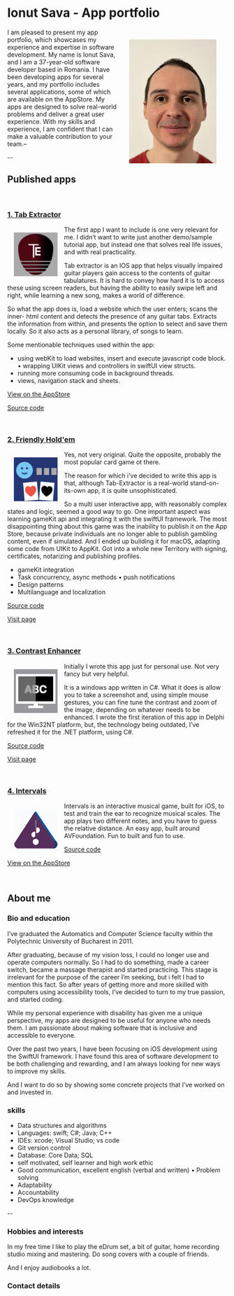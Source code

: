 #  Ionut Sava - App portfolio

<img src="img/ResumePhotoClipped.png" alt="my photo" style="width: 200px; float: right; margin: 25px;">

I am pleased to present my app portfolio, which showcases my experience and expertise in software development.
My name is Ionut Sava, and I am a 37-year-old software developer based in Romania.
I have been developing apps for several years, and my portfolio includes several applications, some of which are available on the AppStore. My apps are designed to solve real-world problems and deliver a great user experience. With my skills and experience, I am confident that I can make a valuable contribution to your team.–

--

## Published apps

<br />

### [**1. Tab Extractor**](https://ionutsava674.github.io/Tab-Extractor/)

<img src="icons/te60x60_2x.png" alt="Tab Extractor icon" style="width: 100px; float: left; margin: 15px;">
The first app I want to include is one very relevant for me. I didn’t want to write just another demo/sample tutorial app, but instead one that solves real life issues, and with real practicality.

Tab extractor is an IOS app that helps visually impaired guitar players gain access to the contents of guitar tabulatures. It is hard to convey how hard it is to access these using screen readers, but having the ability to easily swipe left and right, while learning a new song, makes a world of difference.

So what the app does is, load a website which the user enters; scans the inner- html content and detects the presence of any guitar tabs. Extracts the information from within, and presents the option to select and save them locally.
So it also acts as a personal library, of songs to learn.

Some mentionable techniques used within the app:
- using webKit to load websites, insert and execute javascript code block. • wrapping UIKit views and controllers in swiftUI view structs.
- running more consuming code in background threads.
- views, navigation stack and sheets.

[View on the AppStore](https://apps.apple.com/app/tab-extractor/id1614273947)

[Source code](https://github.com/ionutsava674/Tab-Extractor)

<br />

### [**2. Friendly Hold'em**](https://ionutsava674.github.io/Friendly-Holdem-for-mac/)

<img src="icons/fh128x128.png" alt="Friendly Holdem icon" style="width: 100px; float: left; margin: 15px;">
Yes, not very original. Quite the opposite, probably the most popular card game ot there.

The reason for which i’ve decided to write this app is that, although Tab-Extractor is a real-world stand-on-its-own app, it is quite unsophisticated.

So a multi user interactive app, with reasonably complex states and logic, seemed a good way to go. One important aspect was learning gameKit api and integrating it with the swiftUI framework.
The most disappointing thing about this game was the inability to publish it on the App Store, because private individuals are no longer able to publish gambling content, even if simulated. And I ended up building it for macOS, adapting some code from UIKit to AppKit. Got into a whole new Territory with signing, certificates, notarizing and publishing profiles.
- gameKit integration
- Task concurrency, async methods • push notifications
- Design patterns
- Multilanguage and localization

[Source code](https://github.com/ionutsava674/Friendly-Holdem-for-mac)

[Visit page](https://ionutsava674.github.io/Friendly-Holdem-for-mac/)

<br />

### [**3. Contrast Enhancer**](https://ionutsava674.github.io/ContrastEnhancer/)

<img src="icons/ce128x128.png" alt="Contrast Enhancer icon" style="width: 100px; float: left; margin: 15px;">
Initially I wrote this app just for personal use. Not very fancy but very helpful.

It is a windows app written in C#. What it does is allow you to take a screenshot and, using simple mouse gestures, you can fine tune the contrast and zoom of the image, depending on whatever needs to be enhanced. I wrote the first iteration of this app in Delphi for the Win32NT platform, but, the technology being outdated, I’ve refreshed it for the .NET platform, using C#.

[Source code](https://github.com/ionutsava674/ContrastEnhancer)

[Visit page](https://ionutsava674.github.io/ContrastEnhancer/)

<br />

### [**4. Intervals**](https://ionutsava674.github.io/intervals/)

<img src="icons/intervalsIcon.png" alt="Intervals icon" style="width: 100px; float: left; margin: 15px;">
Intervals is an interactive musical game, built for iOS, to test and train the ear to recognize musical scales. The app plays two different notes, and you have to guess the relative distance. An easy app, built around AVFoundation. Fun to built and fun to use.

[Source code](https://github.com/ionutsava674/intervals)

[View on the AppStore](https://apps.apple.com/in/app/intervals-zone/id1669574204)

<br />

## About me

### Bio and education

I’ve graduated the Automatics and Computer Science faculty within the Polytechnic University of Bucharest in 2011.

After graduating, because of my vision loss, I could no longer use and operate computers normally. So I had to do something, made a career switch, became a massage therapist and started practicing.
This stage is irrelevant for the purpose of the career I’m seeking, but i felt I had to mention this fact. So after years of getting more and more skilled with computers using accessibility tools, I’ve decided to turn to my true passion, and started coding.

While my personal experience with disability has given me a unique perspective, my apps are designed to be useful for anyone who needs them. I am passionate about making software that is inclusive and accessible to everyone.

Over the past two years, I have been focusing on iOS development using the SwiftUI framework. I have found this area of software development to be both challenging and rewarding, and I am always looking for new ways to improve my skills.

And I want to do so by showing some concrete projects that I’ve worked on and invested in.



### skills

- Data structures and algorithms
- Languages: swift; C#; Java; C++
- IDEs: xcode; Visual Studio; vs code
- Git version control
- Database: Core Data; SQL
- self motivated, self learner and high work ethic
- Good communication, excellent english (verbal and written) • Problem solving
- Adaptability
- Accountability
- DevOps knowledge

--

### Hobbies and interests

In my free time I like to play the eDrum set, a bit of guitar, home recording studio mixing and mastering. Do song covers with a couple of friends.

And I enjoy audiobooks a lot.



### Contact details

